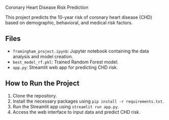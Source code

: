 Coronary Heart Disease Risk Prediction

This project predicts the 10-year risk of coronary heart disease (CHD) based on demographic, behavioral, and medical risk factors.

## Files
- `framingham_project.ipynb`: Jupyter notebook containing the data analysis and model creation.
- `best_model_rf.pkl`: Trained Random Forest model.
- `app.py`: Streamlit web app for predicting CHD risk.

## How to Run the Project
1. Clone the repository.
2. Install the necessary packages using `pip install -r requirements.txt`.
3. Run the Streamlit app using `streamlit run app.py`.
4. Access the web interface to input data and predict CHD risk.
